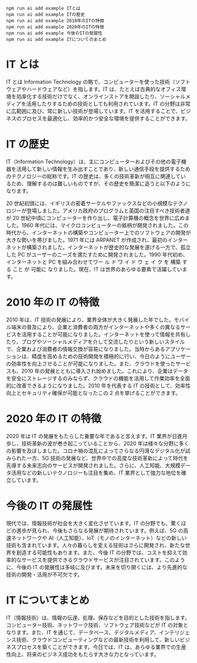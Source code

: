 ```
npm run ai add example ITとは
npm run ai add example ITの歴史
npm run ai add example 2010年のITの特徴
npm run ai add example 2020年のITの特徴
npm run ai add example 今後のITの発展性
npm run ai add example ITについてのまとめ
```

# IT とは

IT とは Information Technology の略で、コンピューターを使った技術（ソフトウェアやハードウェアなど）を指します。IT は、たとえば古典的なオフィス環境を効率化する技術だけでなく、オンラインストアを開設したり、ソーシャルメディアを活用したりするための技術としても利用されています。IT の分野は非常に広範囲に及び、常に新しい技術が登場しています。IT を活用することで、ビジネスのプロセスを最適化し、効率的かつ安全な環境を提供することができます。

# IT の歴史

IT（Information Technology）は、主にコンピューターおよびその他の電子機器を活用して新しい情報を生み出すことであり、新しい通信手段を提供するためのテクノロジーの総称です。IT の歴史は、多くの技術革新が相互に関連しているため、理解するのは難しいものですが、その歴史を簡潔に追うと以下のようになります。

20 世紀初頭には、イギリスの密着サークルやファックスなどの小規模なテクノロジーが登場しました。アメリカ政府のプログラムと英国の注目すべき技術者達が 20 世紀中頃にコンピューターを作り出し、電子計算機の概念を世界に広めました。1960 年代には、マイクロコンピューターの銘柄が開発されました。この時代から、インターネットの構築やコンピューター上でのソフトウェアの開発が大きな勢いを帯びました。1971 年には ARPANET が作成され、最初のインターネットが構築されました。インターネットが歴史的な発展を遂げる一方で、孤立した PC がユーザーのニーズを満たすために開発されました。1990 年代初め、インターネットと PC を組み合わせてワー ル ド ワ イ ド ウ ェ イ ク を 構築 する こと が 可能に なりました。現在、IT は世界のあらゆる要素で活躍しています。

# 2010 年の IT の特徴

2010 年は、IT 技術の発展により、業界全体が大きく発展した年でした。モバイル端末の普及により、企業と消費者の両方がインターネットや多くの異なるサービスを活用することが可能になりました。インターネットを使って情報を共有したり、ブログやソーシャルメディアを介して交流したりという新しいスタイルで、企業および消費者の情報交換が容易になりました。当時からあるアプリケーションは、精度を高めるための技術開発を積極的に行い、今日のようにユーザーの効率性を向上させることが可能になりました。また、クラウドを使ったサービスも、2010 年の発展とともに導入され始めました。これにより、企業はデータを安全にストレージするのみならず、クラウドの機能を活用して作業効率を全面的に改善できるようになりました。2010 年を代表する IT の技術として、効率性向上とセキュリティ確保が可能となったこの 2 点を挙げることができます。

# 2020 年の IT の特徴

2020 年は IT の発展をもたらした重要な年であると言えます。IT 業界が日進月歩し、技術革新の波が巻き起こっていることから、2020 年は様々な分野に多くの影響を及ぼしました。コロナ禍の混乱によってさらなる円滑なデジタル化が試みられた一方、5G 技術の発展など、世界中での高度な技術革新によって時代を先導する未来志向のサービスが開発されました。さらに、人工知能、大規模データ活用などの新しいテクノロジーも注目を集め、IT 業界として強力な地位を確立しています。

# 今後の IT の発展性

現代では、情報技術が社会を大きく変化させています。IT の分野でも、驚くほどの進歩が見られ、今後もさらなる発展が期待されています。例えば、5G の高速ネットワークや AI（人工知能）、IoT（モノのインターネット）などの新しい技術も含まれています。人々の暮らしを変える技術はさらに開発され、新たな世界を創造する可能性もあります。また、今後 IT の分野では、コストを抑えて効率的なサービスを提供できるクラウドサービスが注目されています。このように、今後の IT の発展性は多岐に及びます。未来を切り開くには、より先進的な技術の開発・活用が不可欠です。

# IT についてまとめ

IT（情報技術）は、情報の伝達、処理、保存などを目的とした技術を指します。コンピューター技術、ネットワーク技術、ソフトウェア技術などが IT の対象となります。また、IT を通じて、データベース、デジタルメディア、インテリジェンス技術、クラウドコンピューティングなどの最新技術を利用して、新しいビジネスプロセスを築くことができます。今日では、IT は、あらゆる業界での生産性向上、将来のビジネス成功をもたらす大きな力となっています。
